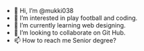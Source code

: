 - 👋 Hi, I’m @mukki038
- 👀 I’m interested in play football and coding.
- 🌱 I’m currently learning web designing.
- 💞️ I’m looking to collaborate on Git Hub.
- 📫 How to reach me Senior degree?

<!---
mukki038/mukki038 is a ✨ special ✨ repository because its `README.md` (this file) appears on your GitHub profile.
You can click the Preview link to take a look at your changes.
--->
